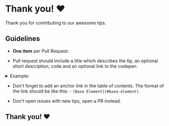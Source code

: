# Thank you! ❤️

Thank you for contributing to our awesome tips.

## Guidelines

- **One item** per Pull Request.

- Pull request should include a title which describes the tip, an optional short description, code and an optional link to the codepen.

<details>
<summary>Example:</summary>
  

## Fieldset Element

You can use `<fieldset>` element to group several controls as well as labels (`<label>`) within a web form.

```html
<form>
  <fieldset>
    <legend>Choose your favorite language</legend>

    <input type="radio" id="javascript" name="language">
    <label for="javascript">JavaScript</label><br/>

    <input type="radio" id="python" name="language">
    <label for="python">Python</label><br/>

    <input type="radio" id="java" name="language">
    <label for="java">Java</label>
  </fieldset>
</form>
```
</details>

- Don't forget to add an anchor link in the table of contents. The format of the link should be like this: - `[Base Element](#base-element)`.

- Don't open issues with new tips, open a PR instead.

## Thank you! ❤️
